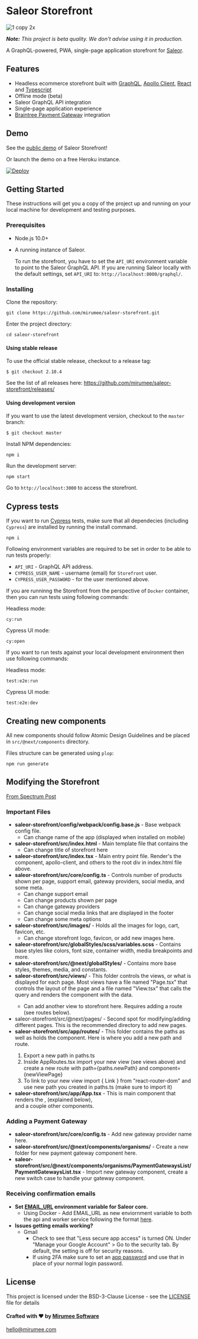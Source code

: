 # Saleor Storefront

![1 copy 2x](https://user-images.githubusercontent.com/5421321/47798207-30aeea00-dd28-11e8-9398-3d8426836a83.png)

_**Note:** This project is beta quality. We don't advise using it in production._

A GraphQL-powered, PWA, single-page application storefront for [Saleor](https://github.com/mirumee/saleor/).

## Features

- Headless ecommerce storefront built with [GraphQL](https://graphql.org/), [Apollo Client](https://www.apollographql.com/client), [React](https://reactjs.org/) and [Typescript](https://www.typescriptlang.org/)
- Offline mode (beta)
- Saleor GraphQL API integration
- Single-page application experience
- [Braintree Payment Gateway](https://www.braintreepayments.com/) integration

## Demo

See the [public demo](http://pwa.saleor.io) of Saleor Storefront!

Or launch the demo on a free Heroku instance.

[![Deploy](https://www.herokucdn.com/deploy/button.svg)](https://heroku.com/deploy)

## Getting Started

These instructions will get you a copy of the project up and running on your local machine for development and testing purposes.

### Prerequisites

- Node.js 10.0+
- A running instance of Saleor.

  To run the storefront, you have to set the `API_URI` environment variable to point to the Saleor GraphQL API. If you are running Saleor locally with the default settings, set `API_URI` to: `http://localhost:8000/graphql/`.

### Installing

Clone the repository:

```
git clone https://github.com/mirumee/saleor-storefront.git
```

Enter the project directory:

```
cd saleor-storefront
```

#### Using stable release

To use the official stable release, checkout to a release tag:

```
$ git checkout 2.10.4
```

See the list of all releases here: https://github.com/mirumee/saleor-storefront/releases/

#### Using development version

If you want to use the latest development version, checkout to the `master` branch:

```
$ git checkout master
```

Install NPM dependencies:

```
npm i
```

Run the development server:

```
npm start
```

Go to `http://localhost:3000` to access the storefront.

## Cypress tests

If you want to run [Cypress](https://www.cypress.io/) tests, make sure that all dependecies (including `Cypress`) are installed by running the install command.

```
npm i
```

Following environment variables are required to be set in order to be able to run tests properly:

- `API_URI` - GraphQL API address.
- `CYPRESS_USER_NAME` - username (email) for `Storefront` user.
- `CYPRESS_USER_PASSWORD` - for the user mentioned above.

If you are runninng the Storefront from the perspective of `Docker` container, then you can run tests using following commands:

Headless mode:

```
cy:run
```

Cypress UI mode:

```
cy:open
```

If you want to run tests against your local development environment then use following commands:

Headless mode:

```
test:e2e:run
```

Cypress UI mode:

```
test:e2e:dev
```

## Creating new components

All new components should follow Atomic Design Guidelines and be placed in `src/@next/components` directory.

Files structure can be generated using `plop`:

```
npm run generate
```

## Modifying the Storefront

[From Spectrum Post](https://spectrum.chat/saleor/saleor-storefront/modifying-the-storefront~c1955dbf-a421-4fb6-b99e-937dd2642b23)

### Important Files

-   **saleor-storefront/config/webpack/config.base.js**  - Base webpack config file.
    -   Can change name of the app (displayed when installed on mobile)
-   **saleor-storefront/src/index.html**  - Main template file that contains the <div id="root"></div>
    -   Can change title of storefront here
-   **saleor-storefront/src/index.tsx**  - Main entry point file. Render's the <App /> component, apollo-client, and others to the root div in index.html file above.
-   **saleor-storefront/src/core/config.ts**  - Controls number of products shown per page, support email, gateway providers, social media, and some meta.
    -   Can change support email
    -   Can change products shown per page
    -   Can change gateway providers
    -   Can change social media links that are displayed in the footer
    -   Can change some meta options
-   **saleor-storefront/src/images/**  - Holds all the images for logo, cart, favicon, etc.
    -   Can change storefront logo, favicon, or add new images here.
-   **saleor-storefront/src/globalStyles/scss/variables.scss**  - Contains base styles like colors, font size, container width, media breakpoints and more.
-   **saleor-storefront/src/@next/globalStyles/**  - Contains more base styles, themes, media, and constants.
-   **saleor-storefront/src/views/**  - This folder controls the views, or what is displayed for each page. Most views have a file named "Page.tsx" that controls the layout of the page and a file named "View.tsx" that calls the query and renders the <Page /> component with the data.
    -   Can add another view to storefront here. Requires adding a route (see routes below).
-   saleor-storefront/src/@next/pages/  - Second spot for modifying/adding different pages. This is the recommended directory to add new pages.
-   **saleor-storefront/src/app/routes/**  - This folder contains the paths as well as holds the <Routes /> component. Here is where you add a new path and route.
    1.  Export a new path in  paths.ts
    2.  Inside  AppRoutes.tsx  import your new view (see views above) and create a new route with path={paths.newPath} and component={newViewPage}
    3.  To link to your new view import { Link } from "react-router-dom" and use new path you created in paths.ts (make sure to import it)
-   **saleor-storefront/src/app/App.tsx** - This is main <App /> component that renders the <MainMenu />, <Routes /> (explained below), <Footer /> and a couple other components.

### Adding a Payment Gateway

-   **saleor-storefront/src/core/config.ts**  - Add new gateway provider name here.
-   **saleor-storefront/src/@next/components/organisms/**  - Create a new folder for new payment gateway component here.
-   **saleor-storefront/src/@next/components/organisms/PaymentGatewaysList/PaymentGatewaysList.tsx**  - Import new gateway component, create a new switch case to handle your gateway component.

### Receiving confirmation emails

-   **Set  [EMAIL_URL](https://docs.saleor.io/docs/developer/running-saleor/configuration#setting-environment-variables)  environment variable for Saleor core.**
    -   Using Docker  - Add EMAIL_URL as new enviornment variable to both the  api  and  worker  service following the format  [here](https://docs.saleor.io/docs/developer/running-saleor/configuration#email_url).
-   **Issues getting emails working?**
    -   Gmail
        -   Check to see that "Less secure app access" is turned ON. Under "Manage your Google Account" > Go to the security tab. By default, the setting is off for security reasons.
        -   If using 2FA make sure to set an  [app password](https://support.google.com/accounts/answer/185833?p=InvalidSecondFactor&visit_id=637355441414497566-1310044707&rd=1)  and use that in place of your normal login password.

## License

This project is licensed under the BSD-3-Clause License - see the [LICENSE](https://github.com/mirumee/saleor-storefront/blob/master/LICENSE) file for details

#### Crafted with ❤️ by [Mirumee Software](http://mirumee.com)

hello@mirumee.com
